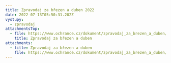 ```yaml
---
title: Zpravodaj za březen a duben 2022
date: 2022-07-13T05:50:31.202Z
vystupy:
  - zpravodaj
attachmentsTop:
  - file: https://www.ochrance.cz/dokument/zpravodaj_za_brezen_a_duben/zpravodaj-br_ezen-duben.pdf
    title: Zpravodaj za březen a duben
attachments:
  - title: Zpravodaj za březen a duben
    file: https://www.ochrance.cz/dokument/zpravodaj_za_brezen_a_duben/zpravodaj-br_ezen-duben.docx
---
```

